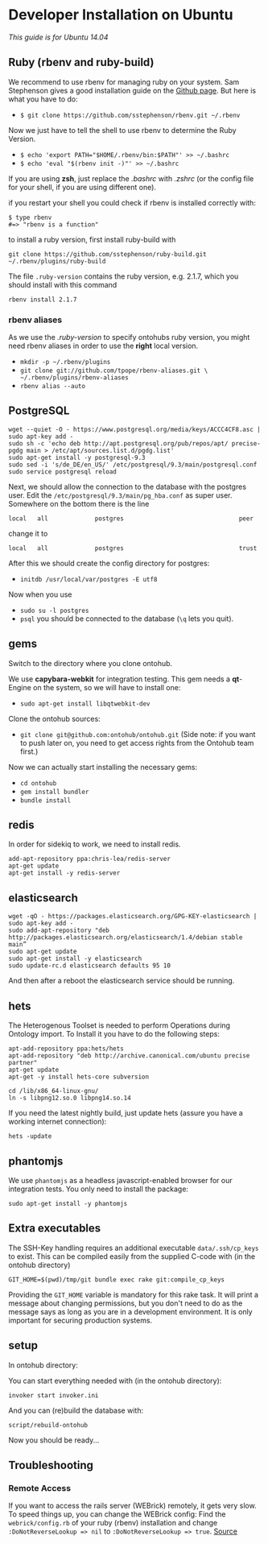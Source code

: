 # Developer Installation on Ubuntu

*This guide is for Ubuntu 14.04*

## Ruby (rbenv and ruby-build)

We recommend to use rbenv for managing
ruby on your system. Sam Stephenson gives a good
installation guide on the [Github page](https://github.com/sstephenson/rbenv#installation).
But here is what you have to do:

- `$ git clone https://github.com/sstephenson/rbenv.git ~/.rbenv`

Now we just have to tell the shell to use rbenv
to determine the Ruby Version.

- `$ echo 'export PATH="$HOME/.rbenv/bin:$PATH"' >> ~/.bashrc`
- `$ echo 'eval "$(rbenv init -)"' >> ~/.bashrc`

If you are using **zsh**, just replace the *.bashrc* with
*.zshrc* (or the config file for your shell, if you are using
different one).

if you restart your shell you could check if rbenv is installed correctly
with:

```
$ type rbenv
#=> "rbenv is a function"
````

to install a ruby version, first install ruby-build with
```
git clone https://github.com/sstephenson/ruby-build.git ~/.rbenv/plugins/ruby-build
```

The file `.ruby-version` contains the ruby version, e.g. 2.1.7, which you should install with this command

```
rbenv install 2.1.7
```
### rbenv aliases

As we use the *.ruby-version* to specify ontohubs ruby version,
you might need rbenv aliases in order to use the **right**
local version.

- `mkdir -p ~/.rbenv/plugins`
- `git clone git://github.com/tpope/rbenv-aliases.git \
  ~/.rbenv/plugins/rbenv-aliases`
- `rbenv alias --auto`

## PostgreSQL
```
wget --quiet -O - https://www.postgresql.org/media/keys/ACCC4CF8.asc | sudo apt-key add -
sudo sh -c 'echo deb http://apt.postgresql.org/pub/repos/apt/ precise-pgdg main > /etc/apt/sources.list.d/pgdg.list'
sudo apt-get install -y postgresql-9.3
sudo sed -i 's/de_DE/en_US/' /etc/postgresql/9.3/main/postgresql.conf
sudo service postgresql reload
```

Next, we should allow the connection to the database with the postgres user. Edit the `/etc/postgresql/9.3/main/pg_hba.conf` as super user. Somewhere on the bottom there is the line
```
local   all             postgres                                peer
```
change it to
```
local   all             postgres                                trust
```

After this we should create the config directory for postgres:

- `initdb /usr/local/var/postgres -E utf8`

Now when you use
- `sudo su -l postgres`
- `psql` 
you should be connected to the database (`\q` lets you quit).


## gems

Switch to the directory where you clone ontohub.

We use **capybara-webkit** for integration testing. This gem needs a **qt**-Engine
on the system, so we will have to install one:

- `sudo apt-get install libqtwebkit-dev`

Clone the ontohub sources:
- `git clone git@github.com:ontohub/ontohub.git`
(Side note: if you want to push later on, you need to get access rights from the Ontohub team first.)

Now we can actually start installing the necessary gems:

- `cd ontohub`
- `gem install bundler`
- `bundle install`

## redis

In order for sidekiq to work, we need to install redis.

```
add-apt-repository ppa:chris-lea/redis-server
apt-get update
apt-get install -y redis-server
```

## elasticsearch

```
wget -qO - https://packages.elasticsearch.org/GPG-KEY-elasticsearch | sudo apt-key add -
sudo add-apt-repository "deb http://packages.elasticsearch.org/elasticsearch/1.4/debian stable main”
sudo apt-get update
sudo apt-get install -y elasticsearch
sudo update-rc.d elasticsearch defaults 95 10
```

And then after a reboot the elasticsearch service should be running.

## hets

The Heterogenous Toolset is needed to perform Operations during Ontology import.
To Install it you have to do the following steps:

```
apt-add-repository ppa:hets/hets
apt-add-repository "deb http://archive.canonical.com/ubuntu precise partner"
apt-get update
apt-get -y install hets-core subversion

cd /lib/x86_64-linux-gnu/
ln -s libpng12.so.0 libpng14.so.14
```

If you need the latest nightly build, just update hets (assure you have a working internet connection):

```
hets -update
```

## phantomjs
We use `phantomjs` as a headless javascript-enabled browser for our integration
tests. You only need to install the package:
```
sudo apt-get install -y phantomjs
```

## Extra executables

The SSH-Key handling requires an additional executable `data/.ssh/cp_keys` to exist.
This can be compiled easily from the supplied C-code with (in the ontohub directory)

    GIT_HOME=$(pwd)/tmp/git bundle exec rake git:compile_cp_keys

Providing the `GIT_HOME` variable is mandatory for this rake task.
It will print a message about changing permissions, but you don't need to do as the message says as long as you are in a development environment.
It is only important for securing production systems.

## setup

In ontohub directory:

You can start everything needed with (in the ontohub directory):
```
invoker start invoker.ini
```
And you can (re)build the database with:
```
script/rebuild-ontohub
```

Now you should be ready...


## Troubleshooting
### Remote Access
If you want to access the rails server (WEBrick) remotely, it gets very slow.
To speed things up, you can change the WEBrick config:
Find the `webrick/config.rb` of your ruby (rbenv) installation and change
`:DoNotReverseLookup => nil` to `:DoNotReverseLookup => true`.
[Source](https://www.ruby-forum.com/topic/218316)
